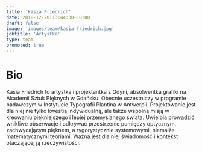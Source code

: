 ```yaml
---
title: 'Kasia Friedrich'
date: 2018-12-20T13:44:30+10:00
draft: false
image: 'images/team/kasia-friedrich.jpg'
jobtitle: 'Artystka'
type: team
promoted: true
---
```


# Bio

Kasia Friedrich to artystka i projektantka z Gdyni, absolwentka grafiki na Akademii Sztuk Pięknych w Gdańsku. Obecnie uczestniczy w programie badawczym w Instytucie Typografii Plantina w Antwerpii. Projektowanie jest dla niej nie tylko kwestią indywidualną, ale także wspólną misją w kreowaniu piękniejszego i lepiej przemyślanego świata. Uwielbia prowadzić wnikliwe obserwacje i odkrywać przestrzenie pomiędzy optycznym, zachwycającym pięknem, a rygorystycznie systemowymi, niemalże matematycznymi teoriami. Ważna jest dla niej świadomość i kontekst otaczającej ją rzeczywistości.